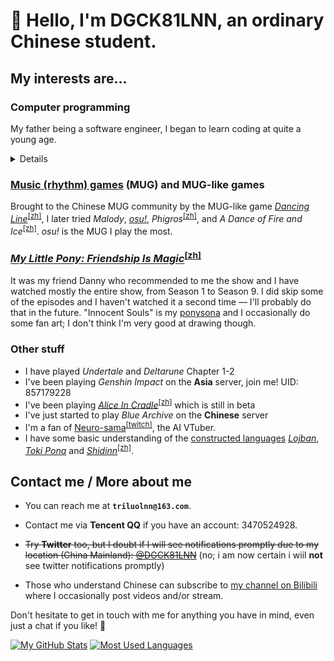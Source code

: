 # 👋 Hello, I'm DGCK81LNN, an ordinary Chinese student.

## My interests are...

### Computer programming

My father being a software engineer, I began to learn coding at quite a young age.

<details><summary>Details</summary>

  * Web front-end

    I'm used to developing using TypeScript or just plain JavaScript. In development, I pay attention to accessibility
    with mobile devices and screen readers (cos I often use my tools on mobile, ~~and sometimes use them without
    looking at the screen~~).

  * Python, Ruby, Node.js

    I enjoy solving problems that I encounter in my other hobbies via coding. I like Ruby because it seems to be an “elegant”
    programming language, and I usually use it to experiment my ideas. I often use Node, too, due to its close relevance
    to the Web. Python is not my favorite programming language but there are times when it is the only sensible choice.

  * [Esoteric programming languages][esolang]

    Esolangs test the boundaries of the concept of "programming languages". [Brainfuck][brainf], [Befunge-93][befunge] and
    [Wenyan][wenyan] are my favorite esolangs.

  * Unity

    I got to know about Unity from the [*Dancing Line*][dlwiki]<sup>[[zh]][dlzh]</sup> [fan labor][fanlabor] community
    and have tried creating my own level. I failed though, because the currently existing open-source DLFM template
    projects fail to satisfy my needs. I wish to create a easier-to-use template project with a more orderly and extensible
    codebase than that of existing templates. Currently I'm not working on this very often, due to limited free time.

</details>

### [Music (rhythm) games][mug] (MUG) and MUG-like games

Brought to the Chinese MUG community by the MUG-like game [*Dancing Line*][dlwiki]<sup>[[zh]][dlzh]</sup>, I later tried
*Malody*, [*osu!*][osu], *Phigros*<sup>[[zh]][phigr]</sup>, and *A Dance of Fire and Ice*<sup>[[zh]][adofai]</sup>. *osu!*
is the MUG I play the most.

### [*My Little Pony: Friendship Is Magic*][mlpfim]<sup>[[zh]][mlpfimzh]</sup>

It was my friend Danny who recommended to me the show and I have watched mostly the entire show, from Season 1 to Season 9.
I did skip some of the episodes and I haven't watched it a second time &mdash; I'll probably do that in the future.
"Innocent Souls" is my [ponysona][ponysona] and I occasionally do some fan art; I don't think I'm very good at drawing though.

### Other stuff

  * I have played *Undertale* and *Deltarune* Chapter 1-2
  * I've been playing *Genshin Impact* on the **Asia** server, join me! UID: 857179228
  * I've been playing [*Alice In Cradle*][aic]<sup>[[zh]][aiczh]</sup> which is still in beta
  * I've just started to play *Blue Archive* on the **Chinese** server
  * I'm a fan of [Neuro-sama][neurosama]<sup>[[twitch]][neurosamatwitch]</sup>, the AI VTuber.
  * I have some basic understanding of the [constructed languages][conlang] [*Lojban*][lojban], [*Toki Pona*][tokipona] and
    [*Shidinn*][shidinn]<sup>[[zh]][shidinnzh]</sup>.

## Contact me / More about me

  * You can reach me at **`triluolnn@163.com`**.

  * Contact me via **Tencent QQ** if you have an account: 3470524928.

  * ~~Try **Twitter** too, but I doubt if I will see notifications promptly due to my location (China Mainland):
    [@DGCK81LNN][mytwitter]~~ (no; i am now certain i wiil **not** see twitter notifications promptly)

  * Those who understand Chinese can subscribe to [my channel on Bilibili][mybili] where I occasionally post videos
    and/or stream.

Don't hesitate to get in touch with me for anything you have in mind, even just a chat if you like! 🤝

[esolang]: https://en.wikipedia.org/wiki/Esoteric_programming_language
[brainf]: https://en.wikipedia.org/wiki/Brainfuck
[befunge]: https://en.wikipedia.org/wiki/Befunge
[wenyan]: https://github.com/wenyan-lang/wenyan
[dlwiki]: https://dancingline.fandom.com/wiki/Dancing_Line_Wiki
[dlzh]: https://zh.moegirl.org.cn/跳舞的线 "Information in Chinese"
[fanlabor]: https://en.wikipedia.org/wiki/Fan_labor
[mug]: https://en.wikipedia.org/wiki/Music_video_game
[osu]: https://en.wikipedia.org/wiki/Osu!
[phigr]: https://zh.moegirl.org.cn/Phigros "Information in Chinese"
[adofai]: https://zh.moegirl.org.cn/冰与火之舞 "Information in Chinese"
[mlpfim]: https://en.wikipedia.org/wiki/My_Little_Pony:_Friendship_Is_Magic
[mlpfimzh]: https://zh.moegirl.org.cn/彩虹小马 "Information in Chinese"
[ponytown]: https://pony.town/about
[ponysona]: https://en.wikifur.com/wiki/Ponysona
[aic]: https://twitter.com/Alice_in_Cradle "Official Twitter account (English and Japanese)"
[aiczh]: https://zh.moegirl.org.cn/Alice_In_Cradle "Information in Chinese"
[neurosama]: https://en.wikipedia.org/wiki/Neuro-sama
[neurosamatwitch]: https://www.twitch.tv/vedal987
[conlang]: https://en.wikipedia.org/wiki/Constructed_language
[lojban]: https://en.wikipedia.org/wiki/Lojban
[tokipona]: https://en.wikipedia.org/wiki/Toki_Pona
[shidinn]: https://wiki.xdi8.top/wiki/Shidinn_language
[shidinnzh]: https://wiki.xdi8.top/wiki/%E5%B8%8C%E9%A1%B6%E8%AF%AD "Information in Chinese"
[mytwitter]: https://twitter.com/DGCK81LNN
[mybili]: https://space.bilibili.com/328066747

[![My GitHub Stats](https://github-readme-stats.vercel.app/api?username=DGCK81LNN&cache_seconds=86400)](https://github.com/anuraghazra/github-readme-stats)
[![Most Used Languages](https://github-readme-stats.vercel.app/api/top-langs/?layout=compact&username=DGCK81LNN&exclude_repo=LoveWithRichard,hug&langs_count=8&cache_seconds=86400)](https://github.com/anuraghazra/github-readme-stats)
